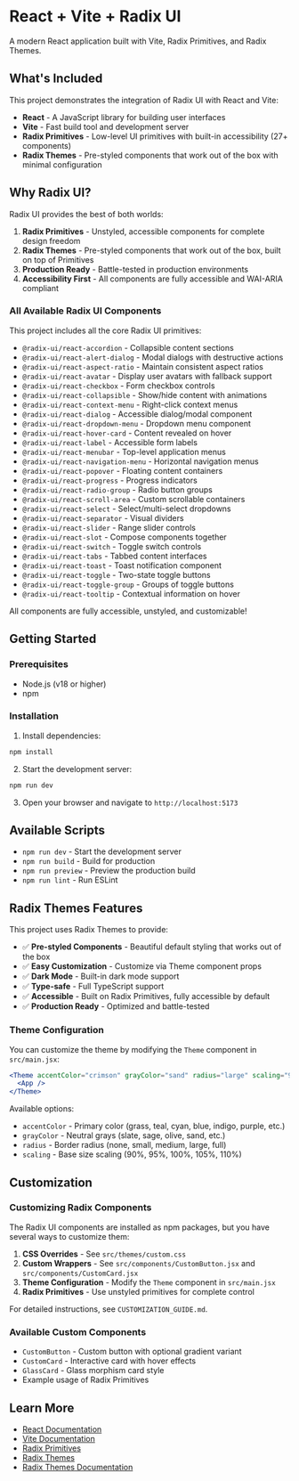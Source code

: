 # React + Vite + Radix UI

A modern React application built with Vite, Radix Primitives, and Radix Themes.

## What's Included

This project demonstrates the integration of Radix UI with React and Vite:

- **React** - A JavaScript library for building user interfaces
- **Vite** - Fast build tool and development server
- **Radix Primitives** - Low-level UI primitives with built-in accessibility (27+ components)
- **Radix Themes** - Pre-styled components that work out of the box with minimal configuration

## Why Radix UI?

Radix UI provides the best of both worlds:

1. **Radix Primitives** - Unstyled, accessible components for complete design freedom
2. **Radix Themes** - Pre-styled components that work out of the box, built on top of Primitives
3. **Production Ready** - Battle-tested in production environments
4. **Accessibility First** - All components are fully accessible and WAI-ARIA compliant

### All Available Radix UI Components

This project includes all the core Radix UI primitives:

- `@radix-ui/react-accordion` - Collapsible content sections
- `@radix-ui/react-alert-dialog` - Modal dialogs with destructive actions
- `@radix-ui/react-aspect-ratio` - Maintain consistent aspect ratios
- `@radix-ui/react-avatar` - Display user avatars with fallback support
- `@radix-ui/react-checkbox` - Form checkbox controls
- `@radix-ui/react-collapsible` - Show/hide content with animations
- `@radix-ui/react-context-menu` - Right-click context menus
- `@radix-ui/react-dialog` - Accessible dialog/modal component
- `@radix-ui/react-dropdown-menu` - Dropdown menu component
- `@radix-ui/react-hover-card` - Content revealed on hover
- `@radix-ui/react-label` - Accessible form labels
- `@radix-ui/react-menubar` - Top-level application menus
- `@radix-ui/react-navigation-menu` - Horizontal navigation menus
- `@radix-ui/react-popover` - Floating content containers
- `@radix-ui/react-progress` - Progress indicators
- `@radix-ui/react-radio-group` - Radio button groups
- `@radix-ui/react-scroll-area` - Custom scrollable containers
- `@radix-ui/react-select` - Select/multi-select dropdowns
- `@radix-ui/react-separator` - Visual dividers
- `@radix-ui/react-slider` - Range slider controls
- `@radix-ui/react-slot` - Compose components together
- `@radix-ui/react-switch` - Toggle switch controls
- `@radix-ui/react-tabs` - Tabbed content interfaces
- `@radix-ui/react-toast` - Toast notification component
- `@radix-ui/react-toggle` - Two-state toggle buttons
- `@radix-ui/react-toggle-group` - Groups of toggle buttons
- `@radix-ui/react-tooltip` - Contextual information on hover

All components are fully accessible, unstyled, and customizable!

## Getting Started

### Prerequisites

- Node.js (v18 or higher)
- npm

### Installation

1. Install dependencies:
```bash
npm install
```

2. Start the development server:
```bash
npm run dev
```

3. Open your browser and navigate to `http://localhost:5173`

## Available Scripts

- `npm run dev` - Start the development server
- `npm run build` - Build for production
- `npm run preview` - Preview the production build
- `npm run lint` - Run ESLint

## Radix Themes Features

This project uses Radix Themes to provide:

- ✅ **Pre-styled Components** - Beautiful default styling that works out of the box
- ✅ **Easy Customization** - Customize via Theme component props
- ✅ **Dark Mode** - Built-in dark mode support
- ✅ **Type-safe** - Full TypeScript support
- ✅ **Accessible** - Built on Radix Primitives, fully accessible by default
- ✅ **Production Ready** - Optimized and battle-tested

### Theme Configuration

You can customize the theme by modifying the `Theme` component in `src/main.jsx`:

```jsx
<Theme accentColor="crimson" grayColor="sand" radius="large" scaling="95%">
  <App />
</Theme>
```

Available options:
- `accentColor` - Primary color (grass, teal, cyan, blue, indigo, purple, etc.)
- `grayColor` - Neutral grays (slate, sage, olive, sand, etc.)
- `radius` - Border radius (none, small, medium, large, full)
- `scaling` - Base size scaling (90%, 95%, 100%, 105%, 110%)

## Customization

### Customizing Radix Components

The Radix UI components are installed as npm packages, but you have several ways to customize them:

1. **CSS Overrides** - See `src/themes/custom.css`
2. **Custom Wrappers** - See `src/components/CustomButton.jsx` and `src/components/CustomCard.jsx`
3. **Theme Configuration** - Modify the `Theme` component in `src/main.jsx`
4. **Radix Primitives** - Use unstyled primitives for complete control

For detailed instructions, see `CUSTOMIZATION_GUIDE.md`.

### Available Custom Components

- `CustomButton` - Custom button with optional gradient variant
- `CustomCard` - Interactive card with hover effects
- `GlassCard` - Glass morphism card style
- Example usage of Radix Primitives

## Learn More

- [React Documentation](https://react.dev)
- [Vite Documentation](https://vitejs.dev)
- [Radix Primitives](https://www.radix-ui.com/primitives)
- [Radix Themes](https://www.radix-ui.com/themes)
- [Radix Themes Documentation](https://www.radix-ui.com/themes/docs/overview/getting-started)
